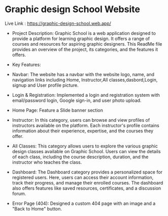 # Graphic design School Website

Live Link : https://graphic-design-school.web.app/

* Project Description:
Graphic School is a web application designed to provide a platform for learning graphic design. It offers a range of courses and resources for aspiring graphic designers. This ReadMe file provides an overview of the project, its categories, and the features it offers.

* Key Features:

* Navbar: The website has a navbar with the website logo, name, and navigation links including Home, Instructor,All classes,dasbord,Login, signup  and User profile picture. 

* Login & Registration: Implemented a login and registration system with email/password login, Google sign-in, and user photo upload.

* Home Page: Feature a  Slide banner section

* Instructor: In this category, users can browse and view profiles of instructors available on the platform. Each instructor's profile contains information about their experience, expertise, and the courses they offer.

* All Classes: This category allows users to explore the various graphic design classes available on Graphic School. Users can view the details of each class, including the course description, duration, and the instructor who teaches the class.

* Dashboard: The Dashboard category provides a personalized space for registered users. Here, users can access their account information, track their progress, and manage their enrolled courses. The dashboard also offers features like saved resources, certificates, and a discussion forum.


* Error Page (404): Designed a custom 404 page with an image and a "Back to Home" button.

